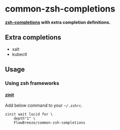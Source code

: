 common-zsh-completions
=============

**[zsh-completions](https://github.com/zsh-users/zsh-completions) with extra completion definitions.**

## Extra completions

- salt
- kubectl

## Usage

### Using zsh frameworks

#### [zinit](https://github.com/zdharma-continuum/zinit)

Add below command to your `~/.zshrc`.
```
zinit wait lucid for \
    depth"1" \
    FlowBreeze/common-zsh-completions
```